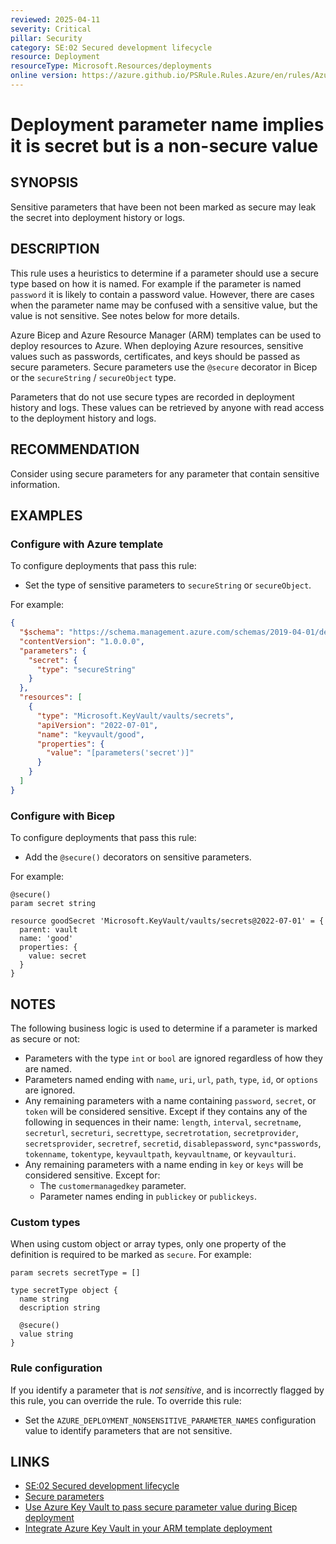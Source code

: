 ```yaml
---
reviewed: 2025-04-11
severity: Critical
pillar: Security
category: SE:02 Secured development lifecycle
resource: Deployment
resourceType: Microsoft.Resources/deployments
online version: https://azure.github.io/PSRule.Rules.Azure/en/rules/Azure.Deployment.SecureParameter/
---
```


# Deployment parameter name implies it is secret but is a non-secure value

## SYNOPSIS

Sensitive parameters that have been not been marked as secure may leak the secret into deployment history or logs.

## DESCRIPTION

This rule uses a heuristics to determine if a parameter should use a secure type based on how it is named.
For example if the parameter is named `password` it is likely to contain a password value.
However, there are cases when the parameter name may be confused with a sensitive value, but the value is not sensitive.
See notes below for more details.

Azure Bicep and Azure Resource Manager (ARM) templates can be used to deploy resources to Azure.
When deploying Azure resources, sensitive values such as passwords, certificates, and keys should be passed as secure parameters.
Secure parameters use the `@secure` decorator in Bicep or the `secureString` / `secureObject` type.

Parameters that do not use secure types are recorded in deployment history and logs.
These values can be retrieved by anyone with read access to the deployment history and logs.

<!-- security:note rotate-secret -->

<!-- security:note non-secret-values -->

## RECOMMENDATION

Consider using secure parameters for any parameter that contain sensitive information.

## EXAMPLES

### Configure with Azure template

To configure deployments that pass this rule:

- Set the type of sensitive parameters to `secureString` or `secureObject`.

For example:

```json
{
  "$schema": "https://schema.management.azure.com/schemas/2019-04-01/deploymentTemplate.json#",
  "contentVersion": "1.0.0.0",
  "parameters": {
    "secret": {
      "type": "secureString"
    }
  },
  "resources": [
    {
      "type": "Microsoft.KeyVault/vaults/secrets",
      "apiVersion": "2022-07-01",
      "name": "keyvault/good",
      "properties": {
        "value": "[parameters('secret')]"
      }
    }
  ]
}
```

### Configure with Bicep

To configure deployments that pass this rule:

- Add the `@secure()` decorators on sensitive parameters.

For example:

```bicep
@secure()
param secret string

resource goodSecret 'Microsoft.KeyVault/vaults/secrets@2022-07-01' = {
  parent: vault
  name: 'good'
  properties: {
    value: secret
  }
}
```

## NOTES

The following business logic is used to determine if a parameter is marked as secure or not:

- Parameters with the type `int` or `bool` are ignored regardless of how they are named.
- Parameters named ending with `name`, `uri`, `url`, `path`, `type`, `id`, or `options` are ignored.
- Any remaining parameters with a name containing `password`, `secret`, or `token` will be considered sensitive.
  Except if they contains any of the following in sequences in their name:
    `length`, `interval`, `secretname`, `secreturl`, `secreturi`, `secrettype`, `secretrotation`,
    `secretprovider`, `secretsprovider`, `secretref`, `secretid`, `disablepassword`, `sync*passwords`,
    `tokenname`, `tokentype`, `keyvaultpath`, `keyvaultname`, or `keyvaulturi`.
- Any remaining parameters with a name ending in `key` or `keys` will be considered sensitive.
  Except for:
  - The `customermanagedkey` parameter.
  - Parameter names ending in `publickey` or `publickeys`.

### Custom types

When using custom object or array types, only one property of the definition is required to be marked as `secure`.
For example:

```bicep
param secrets secretType = []

type secretType object {
  name string
  description string

  @secure()
  value string
}
```

### Rule configuration

<!-- module:config rule AZURE_DEPLOYMENT_NONSENSITIVE_PARAMETER_NAMES -->

If you identify a parameter that is _not sensitive_, and is incorrectly flagged by this rule, you can override the rule.
To override this rule:

- Set the `AZURE_DEPLOYMENT_NONSENSITIVE_PARAMETER_NAMES` configuration value to identify parameters that are not sensitive.

## LINKS

- [SE:02 Secured development lifecycle](https://learn.microsoft.com/azure/well-architected/security/secure-development-lifecycle)
- [Secure parameters](https://learn.microsoft.com/azure/azure-resource-manager/bicep/parameters#secure-parameters)
- [Use Azure Key Vault to pass secure parameter value during Bicep deployment](https://learn.microsoft.com/azure/azure-resource-manager/bicep/key-vault-parameter)
- [Integrate Azure Key Vault in your ARM template deployment](https://learn.microsoft.com/azure/azure-resource-manager/templates/template-tutorial-use-key-vault#edit-the-parameters-file)
